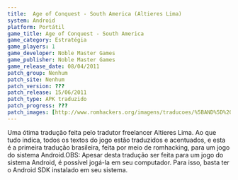 ```yaml
---
title:  Age of Conquest - South America (Altieres Lima)
system: Android
platform: Portátil
game_title: Age of Conquest - South America
game_category: Estratégia
game_players: 1
game_developer: Noble Master Games
game_publisher: Noble Master Games
game_release_date: 08/04/2011
patch_group: Nenhum
patch_site: Nenhum
patch_version: ???
patch_release: 15/06/2011
patch_type: APK traduzido
patch_progress: ???
patch_images: [http://www.romhackers.org/imagens/traducoes/%5BAND%5D%20Age%20of%20Conquest%20-%20South%20America%20-%20Altieres%20Lima%20-%201.png,http://www.romhackers.org/imagens/traducoes/%5BAND%5D%20Age%20of%20Conquest%20-%20South%20America%20-%20Altieres%20Lima%20-%202.jpg,http://www.romhackers.org/imagens/traducoes/%5BAND%5D%20Age%20of%20Conquest%20-%20South%20America%20-%20Altieres%20Lima%20-%203.jpg]
---
```

Uma ótima tradução feita pelo tradutor freelancer Altieres Lima. Ao que tudo indica, todos os textos do jogo estão traduzidos e acentuados, e esta é a primeira tradução brasileira, feita por meio de romhacking, para um jogo do sistema Android.OBS: Apesar desta tradução ser feita para um jogo do sistema Android, é possível jogá-la em seu computador. Para isso, basta ter o Android SDK instalado em seu sistema.
